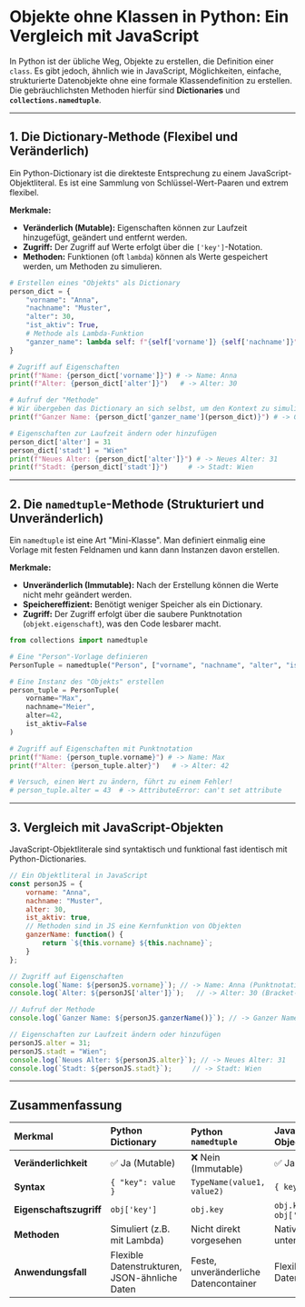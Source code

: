 # Objekte ohne Klassen in Python: Ein Vergleich mit JavaScript

In Python ist der übliche Weg, Objekte zu erstellen, die Definition einer `class`. Es gibt jedoch, ähnlich wie in JavaScript, Möglichkeiten, einfache, strukturierte Datenobjekte ohne eine formale Klassendefinition zu erstellen. Die gebräuchlichsten Methoden hierfür sind **Dictionaries** und **`collections.namedtuple`**.

---

## 1. Die Dictionary-Methode (Flexibel und Veränderlich)

Ein Python-Dictionary ist die direkteste Entsprechung zu einem JavaScript-Objektliteral. Es ist eine Sammlung von Schlüssel-Wert-Paaren und extrem flexibel.

**Merkmale:**
* **Veränderlich (Mutable):** Eigenschaften können zur Laufzeit hinzugefügt, geändert und entfernt werden.
* **Zugriff:** Der Zugriff auf Werte erfolgt über die `['key']`-Notation.
* **Methoden:** Funktionen (oft `lambda`) können als Werte gespeichert werden, um Methoden zu simulieren.

```python
# Erstellen eines "Objekts" als Dictionary
person_dict = {
    "vorname": "Anna",
    "nachname": "Muster",
    "alter": 30,
    "ist_aktiv": True,
    # Methode als Lambda-Funktion
    "ganzer_name": lambda self: f"{self['vorname']} {self['nachname']}"
}

# Zugriff auf Eigenschaften
print(f"Name: {person_dict['vorname']}") # -> Name: Anna
print(f"Alter: {person_dict['alter']}")   # -> Alter: 30

# Aufruf der "Methode"
# Wir übergeben das Dictionary an sich selbst, um den Kontext zu simulieren
print(f"Ganzer Name: {person_dict['ganzer_name'](person_dict)}") # -> Ganzer Name: Anna Muster

# Eigenschaften zur Laufzeit ändern oder hinzufügen
person_dict['alter'] = 31
person_dict['stadt'] = "Wien"
print(f"Neues Alter: {person_dict['alter']}") # -> Neues Alter: 31
print(f"Stadt: {person_dict['stadt']}")     # -> Stadt: Wien
```

---

## 2. Die `namedtuple`-Methode (Strukturiert und Unveränderlich)

Ein `namedtuple` ist eine Art "Mini-Klasse". Man definiert einmalig eine Vorlage mit festen Feldnamen und kann dann Instanzen davon erstellen.

**Merkmale:**
* **Unveränderlich (Immutable):** Nach der Erstellung können die Werte nicht mehr geändert werden.
* **Speichereffizient:** Benötigt weniger Speicher als ein Dictionary.
* **Zugriff:** Der Zugriff erfolgt über die saubere Punktnotation (`objekt.eigenschaft`), was den Code lesbarer macht.

```python
from collections import namedtuple

# Eine "Person"-Vorlage definieren
PersonTuple = namedtuple("Person", ["vorname", "nachname", "alter", "ist_aktiv"])

# Eine Instanz des "Objekts" erstellen
person_tuple = PersonTuple(
    vorname="Max",
    nachname="Meier",
    alter=42,
    ist_aktiv=False
)

# Zugriff auf Eigenschaften mit Punktnotation
print(f"Name: {person_tuple.vorname}") # -> Name: Max
print(f"Alter: {person_tuple.alter}")   # -> Alter: 42

# Versuch, einen Wert zu ändern, führt zu einem Fehler!
# person_tuple.alter = 43  # -> AttributeError: can't set attribute
```

---

## 3. Vergleich mit JavaScript-Objekten

JavaScript-Objektliterale sind syntaktisch und funktional fast identisch mit Python-Dictionaries.

```javascript
// Ein Objektliteral in JavaScript
const personJS = {
    vorname: "Anna",
    nachname: "Muster",
    alter: 30,
    ist_aktiv: true,
    // Methoden sind in JS eine Kernfunktion von Objekten
    ganzerName: function() {
        return `${this.vorname} ${this.nachname}`;
    }
};

// Zugriff auf Eigenschaften
console.log(`Name: ${personJS.vorname}`); // -> Name: Anna (Punktnotation)
console.log(`Alter: ${personJS['alter']}`);   // -> Alter: 30 (Bracket-Notation)

// Aufruf der Methode
console.log(`Ganzer Name: ${personJS.ganzerName()}`); // -> Ganzer Name: Anna Muster

// Eigenschaften zur Laufzeit ändern oder hinzufügen
personJS.alter = 31;
personJS.stadt = "Wien";
console.log(`Neues Alter: ${personJS.alter}`); // -> Neues Alter: 31
console.log(`Stadt: ${personJS.stadt}`);     // -> Stadt: Wien
```

---

## Zusammenfassung

| Merkmal | Python Dictionary | Python `namedtuple` | JavaScript Object |
| :--- | :--- | :--- | :--- |
| **Veränderlichkeit** | ✅ Ja (Mutable) | ❌ Nein (Immutable) | ✅ Ja (Mutable) |
| **Syntax** | `{ "key": value }` | `TypeName(value1, value2)` | `{ key: value }` |
| **Eigenschaftszugriff** | `obj['key']` | `obj.key` | `obj.key` oder `obj['key']` |
| **Methoden** | Simuliert (z.B. mit Lambda) | Nicht direkt vorgesehen | Nativ unterstützt |
| **Anwendungsfall** | Flexible Datenstrukturen, JSON-ähnliche Daten | Feste, unveränderliche Datencontainer | Flexible Datenstrukturen |